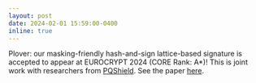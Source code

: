 ```yaml
---
layout: post
date: 2024-02-01 15:59:00-0400
inline: true
---
```


Plover: our masking-friendly hash-and-sign lattice-based signature is accepted to appear at EUROCRYPT 2024 (CORE Rank: A*)! This is joint work with researchers from [PQShield](https://pqshield.com/). See the paper [here](https://eprint.iacr.org/2024/401.pdf).
